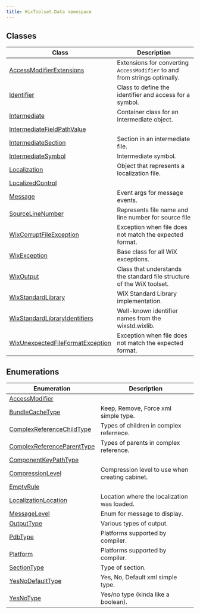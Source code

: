 ```yaml
---
title: WixToolset.Data namespace
---
```

## Classes
| Class | Description |
| -------- | ----------- |
| [AccessModifierExtensions](accessmodifierextensions) | Extensions for converting `AccessModifier` to and from strings optimally. |
| [Identifier](identifier) | Class to define the identifier and access for a symbol. |
| [Intermediate](intermediate) | Container class for an intermediate object. |
| [IntermediateFieldPathValue](intermediatefieldpathvalue) |  |
| [IntermediateSection](intermediatesection) | Section in an intermediate file. |
| [IntermediateSymbol](intermediatesymbol) | Intermediate symbol. |
| [Localization](localization) | Object that represents a localization file. |
| [LocalizedControl](localizedcontrol) |  |
| [Message](message) | Event args for message events. |
| [SourceLineNumber](sourcelinenumber) | Represents file name and line number for source file |
| [WixCorruptFileException](wixcorruptfileexception) | Exception when file does not match the expected format. |
| [WixException](wixexception) | Base class for all WiX exceptions. |
| [WixOutput](wixoutput) | Class that understands the standard file structure of the WiX toolset. |
| [WixStandardLibrary](wixstandardlibrary) | WiX Standard Library implementation. |
| [WixStandardLibraryIdentifiers](wixstandardlibraryidentifiers) | Well-known identifier names from the wixstd.wixlib. |
| [WixUnexpectedFileFormatException](wixunexpectedfileformatexception) | Exception when file does not match the expected format. |
## Enumerations
| Enumeration | Description |
| -------- | ----------- |
| [AccessModifier](accessmodifier) |  |
| [BundleCacheType](bundlecachetype) | Keep, Remove, Force xml simple type. |
| [ComplexReferenceChildType](complexreferencechildtype) | Types of children in complex refernece. |
| [ComplexReferenceParentType](complexreferenceparenttype) | Types of parents in complex reference. |
| [ComponentKeyPathType](componentkeypathtype) |  |
| [CompressionLevel](compressionlevel) | Compression level to use when creating cabinet. |
| [EmptyRule](emptyrule) |  |
| [LocalizationLocation](localizationlocation) | Location where the localization was loaded. |
| [MessageLevel](messagelevel) | Enum for message to display. |
| [OutputType](outputtype) | Various types of output. |
| [PdbType](pdbtype) | Platforms supported by compiler. |
| [Platform](platform) | Platforms supported by compiler. |
| [SectionType](sectiontype) | Type of section. |
| [YesNoDefaultType](yesnodefaulttype) | Yes, No, Default xml simple type. |
| [YesNoType](yesnotype) | Yes/no type (kinda like a boolean). |

